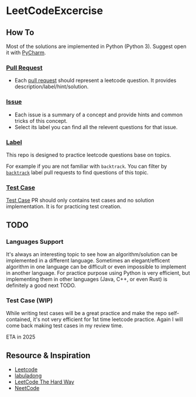 # LeetCodeExcercise

## How To

Most of the solutions are implemented in Python (Python 3). Suggest open it with [PyCharm](https://www.jetbrains.com/pycharm/?source=google&medium=cpc&campaign=AMER_en_CA_PyCharm_Branded&term=pycharm&content=698987581431&gad_source=1&gclid=Cj0KCQiA4rK8BhD7ARIsAFe5LXISzVE80TBr4oJV7w-nKm8gX2kGQZ5KqO5lWFwIpmoZQhVodAOd_eMaAlCMEALw_wcB).

### [Pull Request](https://github.com/JangoBoogaloo/LeetCodeExcercise/pulls?q=is%3Apr+is%3Amerged)

* Each [pull request](https://github.com/JangoBoogaloo/LeetCodeExcercise/pulls?q=is%3Apr+is%3Amerged+-label%3Atestcase+) should represent a leetcode question. It provides description/label/hint/solution.

### [Issue](https://github.com/JangoBoogaloo/LeetCodeExcercise/issues)

* Each issue is a summary of a concept and provide hints and common tricks of this concept.
* Select its label you can find all the relevent questions for that issue.

### [Label](https://github.com/JangoBoogaloo/LeetCodeExcercise/labels)

This repo is designed to practice leetcode questions base on topics. 

For example if you are not familiar with `backtrack`. You can filter by [`backtrack`](https://github.com/JangoBoogaloo/LeetCodeExcercise/pulls?q=is%3Apr+is%3Amerged+-label%3Atestcase+label%3Abacktrack) label pull requests to find questions of this topic.

### [Test Case](https://github.com/JangoBoogaloo/LeetCodeExcercise/pulls?q=is%3Aopen+is%3Apr+label%3Atestcase)
[Test Case](https://github.com/JangoBoogaloo/LeetCodeExcercise/pulls?q=is%3Aopen+is%3Apr+label%3Atestcase) PR should only contains test cases and no solution implementation. It is for practicing test creation.

## TODO

### Languages Support

It's always an interesting topic to see how an algorithm/solution can be implemented in a different language. Sometimes an elegant/efficent algorithm in one language can be difficult or even impossible to implement in another language.
For practice purpose using Python is very efficient, but implementing them in other languages (Java, C++, or even Rust) is definitely a good next TODO.

### Test Case (WIP)

While writing test cases will be a great practice and make the repo self-contained, it's not very efficient for 1st time leetcode practice. Again I will come back making test cases in my review time. 

ETA in 2025

## Resource & Inspiration
* [Leetcode](https://leetcode.com/problemset/)
* [labuladong](https://labuladong.online/algo/home/)
* [LeetCode The Hard Way](https://leetcodethehardway.com/)
* [NeetCode](https://www.youtube.com/@NeetCode)
